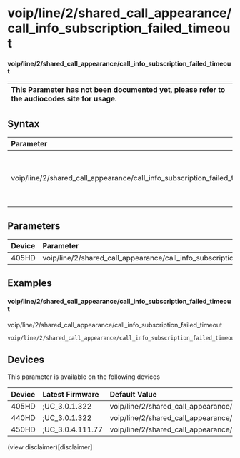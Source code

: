 ﻿---
description: voip/line/2/shared_call_appearance/call_info_subscription_failed_timeout
search:
    keywords: ['voip','line','2','shared_call_appearance','call_info_subscription_failed_timeout']
---

# voip/line/2/shared_call_appearance/call_info_subscription_failed_timeout

#### voip/line/2/shared_call_appearance/call_info_subscription_failed_timeout


| This Parameter has not been documented yet, please refer to the audiocodes site for usage.  |
| :--- |

## Syntax
| Parameter | Syntax |
| :--- | :--- |
|voip/line/2/shared_call_appearance/call_info_subscription_failed_timeout | {% raw %} undefined {% endraw %} |

## Parameters
|Device|Parameter|value|Description|
|:---|:---|:---|:---|
| 405HD | voip/line/2/shared_call_appearance/call_info_subscription_failed_timeout |  |  |

## Examples
#### voip/line/2/shared_call_appearance/call_info_subscription_failed_timeout

voip/line/2/shared_call_appearance/call_info_subscription_failed_timeout

```
voip/line/2/shared_call_appearance/call_info_subscription_failed_timeout=60
```

## Devices
This parameter is available on the following devices

| Device | Latest Firmware | Default Value |
|:---|:---|:---|
| 405HD | ;UC_3.0.1.322 | voip/line/2/shared_call_appearance/call_info_subscription_failed_timeout=60 
| 440HD | ;UC_3.0.1.322 | voip/line/2/shared_call_appearance/call_info_subscription_failed_timeout=60 
| 450HD | ;UC_3.0.4.111.77 | voip/line/2/shared_call_appearance/call_info_subscription_failed_timeout=60 

(view disclaimer)[disclaimer]
